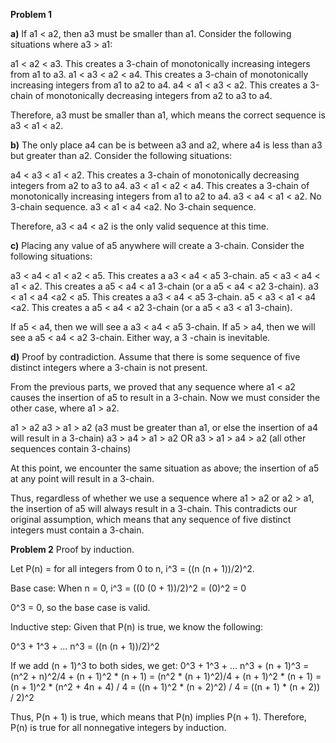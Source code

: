 **Problem 1**

**a)**
If a1 < a2, then a3 must be smaller than a1. Consider the following situations where a3 > a1:

a1 < a2 < a3. This creates a 3-chain of monotonically increasing integers from a1 to a3.
a1 < a3 < a2 < a4. This creates a 3-chain of monotonically increasing integers from a1 to a2 to a4.
a4 < a1 < a3 < a2. This creates a 3-chain of monotonically decreasing integers from a2 to a3 to a4.

Therefore, a3 must be smaller than a1, which means the correct sequence is a3 < a1 < a2.

**b)**
The only place a4 can be is between a3 and a2, where a4 is less than a3 but greater than a2. Consider
the following situations:

a4 < a3 < a1 < a2. This creates a 3-chain of monotonically decreasing integers from a2 to a3 to a4.
a3 < a1 < a2 < a4. This creates a 3-chain of monotonically increasing integers from a1 to a2 to a4.
a3 < a4 < a1 < a2. No 3-chain sequence.
a3 < a1 < a4 <a2. No 3-chain sequence.

Therefore, a3 < a4 < a2 is the only valid sequence at this time.

**c)**
Placing any value of a5 anywhere will create a 3-chain. Consider the following situations:

a3 < a4 < a1 < a2 < a5. This creates a a3 < a4 < a5 3-chain.
a5 < a3 < a4 < a1 < a2. This creates a a5 < a4 < a1 3-chain (or a a5 < a4 < a2 3-chain).
a3 < a1 < a4 <a2 < a5. This creates a a3 < a4 < a5 3-chain.
a5 < a3 < a1 < a4 <a2. This creates a a5 < a4 < a2 3-chain (or a a5 < a3 < a1 3-chain).

If a5 < a4, then we will see a a3 < a4 < a5 3-chain. If a5 > a4, then we will see a a5 < a4 < a2 3-chain. Either way,
a 3 -chain is inevitable.

**d)**
Proof by contradiction. Assume that there is some sequence of five distinct integers where a 3-chain is not present.

From the previous parts, we proved that any sequence where a1 < a2 causes the insertion of a5 to result in a 3-chain. Now
we must consider the other case, where a1 > a2.

a1 > a2
a3 > a1 > a2 (a3 must be greater than a1, or else the insertion of a4 will result in a 3-chain)
a3 > a4 > a1 > a2 OR a3 > a1 > a4 > a2 (all other sequences contain 3-chains)

At this point, we encounter the same situation as above; the insertion of a5 at any point will result in a 3-chain.

Thus, regardless of whether we use a sequence where a1 > a2 or a2 > a1, the insertion of a5 will always result in a 3-chain.
This contradicts our original assumption, which means that any sequence of five distinct integers must contain a 3-chain.

**Problem 2**
Proof by induction.

Let P(n) = for all integers from 0 to n, i^3 = ((n (n + 1))/2)^2.

Base case: 
When n = 0, i^3 = ((0 (0 + 1))/2)^2
                = (0)^2
                = 0
                
0^3 = 0, so the base case is valid.

Inductive step:
Given that P(n) is true, we know the following:

0^3 + 1^3 + ... n^3 = ((n (n + 1))/2)^2

If we add (n + 1)^3 to both sides, we get:
0^3 + 1^3 + ... n^3 + (n + 1)^3 = (n^2 + n)^2/4 + (n + 1)^2 * (n + 1)
                                = (n^2 * (n + 1)^2)/4 + (n + 1)^2 * (n + 1)
                                = (n + 1)^2 * (n^2 + 4n + 4) / 4
                                = ((n + 1)^2 * (n + 2)^2) / 4
                                = ((n + 1) * (n + 2)) / 2)^2

Thus, P(n + 1) is true, which means that P(n) implies P(n + 1). Therefore, P(n) is true for all nonnegative integers
by induction.



